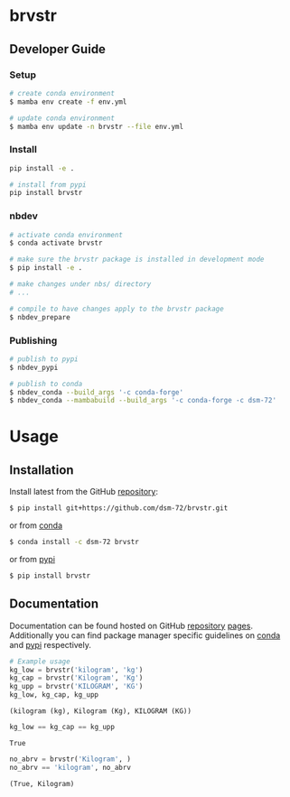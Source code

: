 # brvstr

<!-- WARNING: THIS FILE WAS AUTOGENERATED! DO NOT EDIT! -->

## Developer Guide

### Setup

``` sh
# create conda environment
$ mamba env create -f env.yml

# update conda environment
$ mamba env update -n brvstr --file env.yml
```

### Install

``` sh
pip install -e .

# install from pypi
pip install brvstr
```

### nbdev

``` sh
# activate conda environment
$ conda activate brvstr

# make sure the brvstr package is installed in development mode
$ pip install -e .

# make changes under nbs/ directory
# ...

# compile to have changes apply to the brvstr package
$ nbdev_prepare
```

### Publishing

``` sh
# publish to pypi
$ nbdev_pypi

# publish to conda
$ nbdev_conda --build_args '-c conda-forge'
$ nbdev_conda --mambabuild --build_args '-c conda-forge -c dsm-72'
```

# Usage

## Installation

Install latest from the GitHub
[repository](https://github.com/dsm-72/brvstr):

``` sh
$ pip install git+https://github.com/dsm-72/brvstr.git
```

or from [conda](https://anaconda.org/dsm-72/brvstr)

``` sh
$ conda install -c dsm-72 brvstr
```

or from [pypi](https://pypi.org/project/brvstr/)

``` sh
$ pip install brvstr
```

## Documentation

Documentation can be found hosted on GitHub
[repository](https://github.com/dsm-72/brvstr)
[pages](https://dsm-72.github.io/brvstr/). Additionally you can find
package manager specific guidelines on
[conda](https://anaconda.org/dsm-72/brvstr) and
[pypi](https://pypi.org/project/brvstr/) respectively.

``` python
# Example usage
kg_low = brvstr('kilogram', 'kg')
kg_cap = brvstr('Kilogram', 'Kg')
kg_upp = brvstr('KILOGRAM', 'KG')
kg_low, kg_cap, kg_upp
```

    (kilogram (kg), Kilogram (Kg), KILOGRAM (KG))

``` python
kg_low == kg_cap == kg_upp
```

    True

``` python
no_abrv = brvstr('Kilogram', )
no_abrv == 'kilogram', no_abrv
```

    (True, Kilogram)
